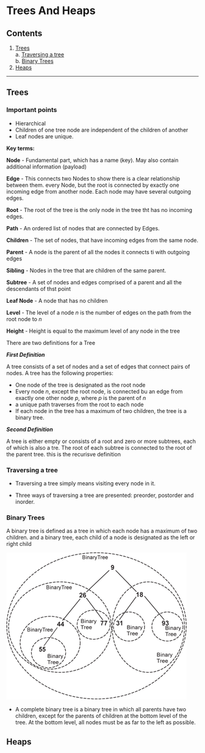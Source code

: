 # Trees And Heaps

## Contents

1. [Trees](#Trees)  
    a. [Traversing a tree](#Traversing-a-tree)  
    b. [Binary Trees](#Binary-Trees)  
2. [Heaps](#Heaps)

---

## Trees

### Important points

- Hierarchical
- Children of one tree node are independent of the children of another
- Leaf nodes are unique.

**Key terms:**

**Node** - Fundamental part, which has a name (key). May also contain additional information (payload)

**Edge** - This connects two Nodes to show there is a clear relationship between them. every Node, but the root is connected by exactly one incoming edge from another node. Each node  may have several outgoing edges.

**Root** - The root of the tree is the only node in the tree tht has no incoming edges.

**Path** - An ordered list of nodes that are connected by Edges.

**Children** - The set of nodes, that have incoming edges from the same node.

**Parent** - A node is the parent of all the nodes it connects ti with outgoing edges

**Sibling** - Nodes in the tree that are children of the same parent.

**Subtree** - A set of nodes and edges comprised of a parent and all the descendants of thst point

**Leaf Node** - A node that has no children

**Level** - The level of a node _n_ is the number of edges on the path from the root node to _n_

**Height** - Height is equal to the maximum level of any node in the tree

There are two definitions for a Tree

***First Definition***

A tree consists of a set of nodes and a set of edges that connect pairs of nodes. A tree has the following properties:

- One node of the tree is designated as the root node
- Every node _n_, except the root node, is connected bu an edge from exactly one other node _p_, where _p_ is the parent of _n_
- a unique path traverses from the root to each node
- If each node in the tree has a maximum of two children, the tree is a binary tree.

***Second Definition***

A tree is either empty or consists of a root and zero or more subtrees, each of which is also a tre. The root of each subtree is connected to the root of the parent tree. this is the recurisve definition

### Traversing a tree

- Traversing a tree simply means visiting every node in it.

- Three ways of traversing a tree are presented: preorder, postorder and inorder.

### Binary Trees

A binary tree is defined as a tree in which each node has a maximum of two children. and a binary tree, each child of a node is designated as the left or right child

![Recursive Binary Tree](./images/RecursiveBinaryTree.png)

- A complete binary tree is a binary tree in which all parents have two children, except for the parents of children at the bottom level of the tree. At the bottom level, all nodes must be as far to the left as possible.



## Heaps
